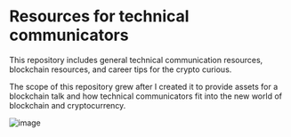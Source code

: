 # Resources for technical communicators

This repository includes general technical communication resources, blockchain resources, and career tips for the crypto curious.

The scope of this repository grew after I created it to provide assets for a blockchain talk and how technical communicators fit into the new world of blockchain and cryptocurrency.

![image](https://user-images.githubusercontent.com/10067215/159945972-037eb8a5-d8e2-407b-8588-a25bf856c320.png)

